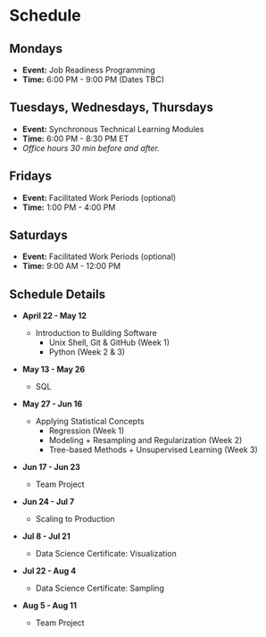 # Schedule

## Mondays
- **Event:** Job Readiness Programming
- **Time:** 6:00 PM - 9:00 PM (Dates TBC)

## Tuesdays, Wednesdays, Thursdays
- **Event:** Synchronous Technical Learning Modules
- **Time:** 6:00 PM - 8:30 PM ET
- *Office hours 30 min before and after.*

## Fridays
- **Event:** Facilitated Work Periods (optional)
- **Time:** 1:00 PM - 4:00 PM

## Saturdays
- **Event:** Facilitated Work Periods (optional)
- **Time:** 9:00 AM - 12:00 PM

## Schedule Details

- **April 22 - May 12**
  - Introduction to Building Software
    - Unix Shell, Git & GitHub (Week 1)
    - Python (Week 2 & 3)

- **May 13 - May 26**
  - SQL

- **May 27 - Jun 16**
  - Applying Statistical Concepts
    - Regression (Week 1)
    - Modeling + Resampling and Regularization (Week 2)
    - Tree-based Methods + Unsupervised Learning (Week 3)

- **Jun 17 - Jun 23**
  - Team Project

- **Jun 24 - Jul 7**
  - Scaling to Production

- **Jul 8 - Jul 21**
  - Data Science Certificate: Visualization 

- **Jul 22 - Aug 4**
  - Data Science Certificate: Sampling 

- **Aug 5 - Aug 11**
  - Team Project
